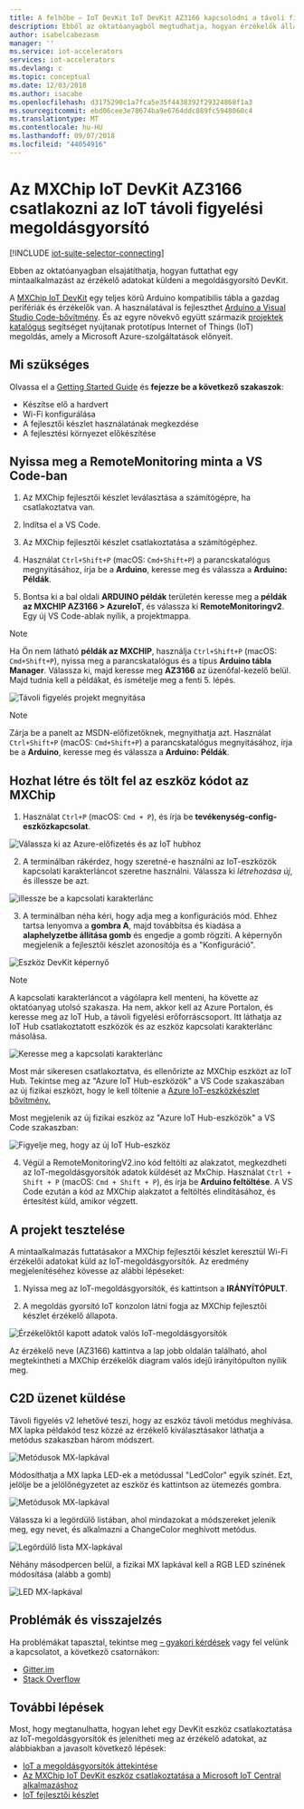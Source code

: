 ```yaml
---
title: A felhőbe – IoT DevKit IoT DevKit AZ3166 kapcsolódni a távoli figyelési IoT-megoldásgyorsítók |} A Microsoft Docs
description: Ebből az oktatóanyagból megtudhatja, hogyan érzékelők állapotát küldjön az IoT DevKit AZ3166 a távoli figyelési IoT megoldásgyorsító a monitorozási és a Vizualizáció.
author: isabelcabezasm
manager: ''
ms.service: iot-accelerators
services: iot-accelerators
ms.devlang: c
ms.topic: conceptual
ms.date: 12/03/2018
ms.author: isacabe
ms.openlocfilehash: d3175290c1a7fca5e35f4438392f29324868f1a3
ms.sourcegitcommit: ebd06cee3e78674ba9e6764ddc889fc5948060c4
ms.translationtype: MT
ms.contentlocale: hu-HU
ms.lasthandoff: 09/07/2018
ms.locfileid: "44054916"
---
```

# <a name="connect-mxchip-iot-devkit-az3166-to-the-iot-remote-monitoring-solution-accelerator"></a>Az MXChip IoT DevKit AZ3166 csatlakozni az IoT távoli figyelési megoldásgyorsító


[!INCLUDE [iot-suite-selector-connecting](../../includes/iot-suite-selector-connecting.md)]

Ebben az oktatóanyagban elsajátíthatja, hogyan futtathat egy mintaalkalmazást az érzékelő adatokat küldeni a megoldásgyorsító DevKit.

A [MXChip IoT DevKit](https://aka.ms/iot-devkit) egy teljes körű Arduino kompatibilis tábla a gazdag perifériák és érzékelők van. A használatával is fejleszthet [Arduino a Visual Studio Code-bővítmény](https://aka.ms/arduino). És az egyre növekvő együtt származik [projektek katalógus](https://microsoft.github.io/azure-iot-developer-kit/docs/projects/) segítséget nyújtanak prototípus Internet of Things (IoT) megoldás, amely a Microsoft Azure-szolgáltatások előnyeit.

## <a name="what-you-need"></a>Mi szükséges

Olvassa el a [Getting Started Guide](https://docs.microsoft.com/azure/iot-hub/iot-hub-arduino-iot-devkit-az3166-get-started) és **fejezze be a következő szakaszok**:

* Készítse elő a hardvert
* Wi-Fi konfigurálása
* A fejlesztői készlet használatának megkezdése
* A fejlesztési környezet előkészítése


## <a name="open-the-remotemonitoring-sample-in-vs-code"></a>Nyissa meg a RemoteMonitoring minta a VS Code-ban

1. Az MXChip fejlesztői készlet leválasztása a számítógépre, ha csatlakoztatva van.

2. Indítsa el a VS Code.

3. Az MXChip fejlesztői készlet csatlakoztatása a számítógéphez.

4. Használat `Ctrl+Shift+P` (macOS: `Cmd+Shift+P`) a parancskatalógus megnyitásához, írja be a **Arduino**, keresse meg és válassza a **Arduino: Példák**.

 5. Bontsa ki a bal oldali **ARDUINO példák** területén keresse meg a **példák az MXCHIP AZ3166 > AzureIoT**, és válassza ki **RemoteMonitoringv2**. Egy új VS Code-ablak nyílik, a projektmappa.

  > [!NOTE]
  > Ha Ön nem látható **példák az MXCHIP**, használja `Ctrl+Shift+P` (macOS: `Cmd+Shift+P`), nyissa meg a parancskatalógus és a típus **Arduino tábla Manager**. Válassza ki, majd keresse meg **AZ3166** az üzenőfal-kezelő belül. Majd tudnia kell a példákat, és ismételje meg a fenti 5. lépés.

  ![Távoli figyelés projekt megnyitása](./media/iot-accelerators-arduino-iot-devkit-az3166-devkit-remote-monitoringV2/azure-iot-suite-arduino-examples.png)

  > [!NOTE]
  > Zárja be a panelt az MSDN-előfizetőknek, megnyithatja azt. Használat `Ctrl+Shift+P` (macOS: `Cmd+Shift+P`) a parancskatalógus megnyitásához, írja be a **Arduino**, keresse meg és válassza a **Arduino: Példák**.

## <a name="build-and-upload-the-device-code-to-your-mxchip"></a>Hozhat létre és tölt fel az eszköz kódot az MXChip

1. Használat `Ctrl+P` (macOS: `Cmd + P`), és írja be **tevékenység-config-eszközkapcsolat**.

  ![Válassza ki az Azure-előfizetés és az IoT hubhoz](./media/iot-accelerators-arduino-iot-devkit-az3166-devkit-remote-monitoringV2/iot-suite-task-config-device-conexion.png)

2. A terminálban rákérdez, hogy szeretné-e használni az IoT-eszközök kapcsolati karakterláncot szeretne használni. Válassza ki *létrehozása új*, és illessze be azt.

  ![illessze be a kapcsolati karakterlánc](./media/iot-accelerators-arduino-iot-devkit-az3166-devkit-remote-monitoringV2/iot-suite-task-config-device-conexion-choose-iot-hub-press-button-A.png)

3. A terminálban néha kéri, hogy adja meg a konfigurációs mód. Ehhez tartsa lenyomva a **gombra A**, majd továbbítsa és kiadása a **alaphelyzetbe állítása gomb** és engedje a gomb rögzíti. A képernyőn megjelenik a fejlesztői készlet azonosítója és a "Konfiguráció".

  ![Eszköz DevKit képernyő](./media/iot-accelerators-arduino-iot-devkit-az3166-devkit-remote-monitoringV2/azure-iot-suite-devkit-screen.png)

  > [!NOTE]
  > A kapcsolati karakterláncot a vágólapra kell menteni, ha követte az oktatóanyag utolsó szakasza. Ha nem, akkor kell az Azure Portalon, és keresse meg az IoT Hub, a távoli figyelési erőforráscsoport. Itt láthatja az IoT Hub csatlakoztatott eszközök és az eszköz kapcsolati karakterlánc másolása.

  ![Keresse meg a kapcsolati karakterlánc](./media/iot-accelerators-arduino-iot-devkit-az3166-devkit-remote-monitoringV2/azure-iot-suite-connection-string-of-a-device.png)

  Most már sikeresen csatlakoztatva, és ellenőrizte az MXChip eszközt az IoT Hub. Tekintse meg az "Azure IoT Hub-eszközök" a VS Code szakaszában az új fizikai eszközt, hogy le kell töltenie a [Azure IoT-eszközkészlet bővítmény.](https://marketplace.visualstudio.com/items?itemName=vsciot-vscode.azure-iot-toolkit) 

  Most megjelenik az új fizikai eszköz az "Azure IoT Hub-eszközök" a VS Code szakaszban:

  ![Figyelje meg, hogy az új IoT Hub-eszköz](./media/iot-accelerators-arduino-iot-devkit-az3166-devkit-remote-monitoringV2/iot-suite-new-iot-hub-device.png)

4. Végül a RemoteMonitoringV2.ino kód feltölti az alakzatot, megkezdheti az IoT-megoldásgyorsítók adatok küldését az MxChip. Használat `Ctrl + Shift + P` (macOS: `Cmd + Shift + P`), és írja be **Arduino feltöltése**. A VS Code ezután a kód az MXChip alakzatot a feltöltés elindításához, és értesítést küld, amikor végzett. 

## <a name="test-the-project"></a>A projekt tesztelése

A mintaalkalmazás futtatásakor a MXChip fejlesztői készlet keresztül Wi-Fi érzékelői adatokat küld az IoT-megoldásgyorsítók. Az eredmény megjelenítéséhez kövesse az alábbi lépéseket:

1. Nyissa meg az IoT-megoldásgyorsítók, és kattintson a **IRÁNYÍTÓPULT**.

2. A megoldás gyorsító IoT konzolon látni fogja az MXChip fejlesztői készlet érzékelő állapota. 

![Érzékelőktől kapott adatok valós IoT-megoldásgyorsítók](./media/iot-accelerators-arduino-iot-devkit-az3166-devkit-remote-monitoringV2/azure-iot-suite-dashboard.png)

Az érzékelő neve (AZ3166) kattintva a lap jobb oldalán található, ahol megtekintheti a MXChip érzékelők diagram valós idejű irányítópulton nyílik meg.


## <a name="send-a-c2d-message"></a>C2D üzenet küldése
Távoli figyelés v2 lehetővé teszi, hogy az eszköz távoli metódus meghívása.
MX lapka példakód tesz közzé az érzékelő kiválasztásakor láthatja a metódus szakaszban három módszert.

![Metódusok MX-lapkával](./media/iot-accelerators-arduino-iot-devkit-az3166-devkit-remote-monitoringV2/azure-iot-suite-methods.png)

Módosíthatja a MX lapka LED-ek a metódussal "LedColor" egyik színét. Ezt, jelölje be a jelölőnégyzetet az eszköz és kattintson az ütemezés gombra. 

![Metódusok MX-lapkával](./media/iot-accelerators-arduino-iot-devkit-az3166-devkit-remote-monitoringV2/azure-iot-suite-schedule.png)

Válassza ki a legördülő listában, ahol mindazokat a módszereket jelenik meg, egy nevet, és alkalmazni a ChangeColor meghívott metódus.

![Legördülő lista MX-lapkával](./media/iot-accelerators-arduino-iot-devkit-az3166-devkit-remote-monitoringV2/iot-suite-change-color.png)

Néhány másodpercen belül, a fizikai MX lapkával kell a RGB LED színének módosítása (alább a gomb)

![LED MX-lapkával](./media/iot-accelerators-arduino-iot-devkit-az3166-devkit-remote-monitoringV2/azure-iot-suite-devkit-led.png)

## <a name="problems-and-feedback"></a>Problémák és visszajelzés

Ha problémákat tapasztal, tekintse meg [– gyakori kérdések](https://microsoft.github.io/azure-iot-developer-kit/docs/faq/) vagy fel velünk a kapcsolatot, a következő csatornákon:

* [Gitter.im](http://gitter.im/Microsoft/azure-iot-developer-kit)
* [Stack Overflow](https://stackoverflow.com/questions/tagged/iot-devkit)

## <a name="next-steps"></a>További lépések

Most, hogy megtanulhatta, hogyan lehet egy DevKit eszköz csatlakoztatása az IoT-megoldásgyorsítók és jelenítheti meg az érzékelő adatokat, az alábbiakban a javasolt következő lépések:

* [IoT a megoldásgyorsítók áttekintése](https://docs.microsoft.com/azure/iot-suite/)
* [Az MXChip IoT DevKit eszköz csatlakoztatása a Microsoft IoT Central alkalmazáshoz](https://docs.microsoft.com/microsoft-iot-central/howto-connect-devkit)
* [IoT fejlesztői készlet](https://microsoft.github.io/azure-iot-developer-kit/)
